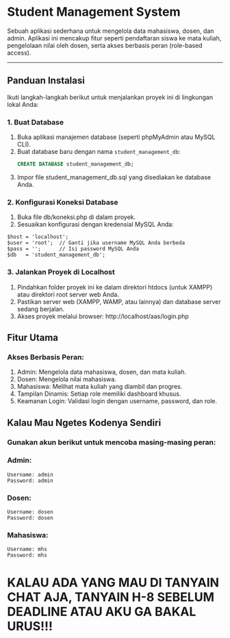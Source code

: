 # Student Management System

Sebuah aplikasi sederhana untuk mengelola data mahasiswa, dosen, dan admin. Aplikasi ini mencakup fitur seperti pendaftaran siswa ke mata kuliah, pengelolaan nilai oleh dosen, serta akses berbasis peran (role-based access).

---

## Panduan Instalasi

Ikuti langkah-langkah berikut untuk menjalankan proyek ini di lingkungan lokal Anda:

### 1. Buat Database
1. Buka aplikasi manajemen database (seperti phpMyAdmin atau MySQL CLI).
2. Buat database baru dengan nama `student_management_db`:
   ```sql
   CREATE DATABASE student_management_db;
3. Impor file student_management_db.sql yang disediakan ke database Anda.

### 2. Konfigurasi Koneksi Database
1. Buka file db/koneksi.php di dalam proyek.
2. Sesuaikan konfigurasi dengan kredensial MySQL Anda:
```
$host = 'localhost';
$user = 'root';  // Ganti jika username MySQL Anda berbeda
$pass = '';      // Isi password MySQL Anda
$db   = 'student_management_db';

```
### 3. Jalankan Proyek di Localhost
1. Pindahkan folder proyek ini ke dalam direktori htdocs (untuk XAMPP) atau direktori root server web Anda.
2. Pastikan server web (XAMPP, WAMP, atau lainnya) dan database server sedang berjalan.
3. Akses proyek melalui browser: http://localhost/aas/login.php

## Fitur Utama

### Akses Berbasis Peran:
1. Admin: Mengelola data mahasiswa, dosen, dan mata kuliah.
2. Dosen: Mengelola nilai mahasiswa.
3. Mahasiswa: Melihat mata kuliah yang diambil dan progres.
4. Tampilan Dinamis: Setiap role memiliki dashboard khusus.
5. Keamanan Login: Validasi login dengan username, password, dan role.

## Kalau Mau Ngetes Kodenya Sendiri 
### Gunakan akun berikut untuk mencoba masing-masing peran:

### Admin:
```
Username: admin
Password: admin
```
### Dosen:
```
Username: dosen
Password: dosen
```
### Mahasiswa:
```
Username: mhs
Password: mhs
```

# KALAU ADA YANG MAU DI TANYAIN CHAT AJA, TANYAIN H-8 SEBELUM DEADLINE ATAU AKU GA BAKAL URUS!!!